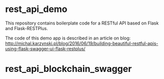 rest_api_demo
=============

This repository contains boilerplate code for a RESTful API based on Flask and Flask-RESTPlus.

The code of this demo app is described in an article on  blog:
http://michal.karzynski.pl/blog/2016/06/19/building-beautiful-restful-apis-using-flask-swagger-ui-flask-restplus/
# rest_api_blockchain_swagger
